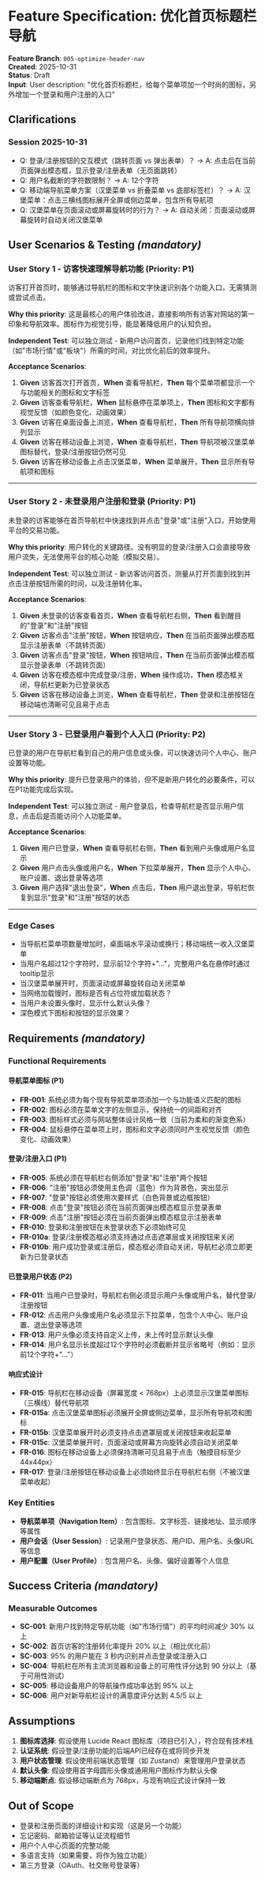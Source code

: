 # Feature Specification: 优化首页标题栏导航

**Feature Branch**: `005-optimize-header-nav`  
**Created**: 2025-10-31  
**Status**: Draft  
**Input**: User description: "优化首页标题栏，给每个菜单项加一个时尚的图标，另外增加一个登录和用户注册的入口"

## Clarifications

### Session 2025-10-31

- Q: 登录/注册按钮的交互模式（跳转页面 vs 弹出表单）？ → A: 点击后在当前页面弹出模态框，显示登录/注册表单（无页面跳转）
- Q: 用户名截断的字符数限制？ → A: 12个字符
- Q: 移动端导航菜单方案（汉堡菜单 vs 折叠菜单 vs 底部标签栏）？ → A: 汉堡菜单：点击三横线图标展开全屏或侧边菜单，包含所有导航项
- Q: 汉堡菜单在页面滚动或屏幕旋转时的行为？ → A: 自动关闭：页面滚动或屏幕旋转时自动关闭汉堡菜单

## User Scenarios & Testing *(mandatory)*

### User Story 1 - 访客快速理解导航功能 (Priority: P1)

访客打开首页时，能够通过导航栏的图标和文字快速识别各个功能入口，无需猜测或尝试点击。

**Why this priority**: 这是最核心的用户体验改进，直接影响所有访客对网站的第一印象和导航效率。图标作为视觉引导，能显著降低用户的认知负担。

**Independent Test**: 可以独立测试 - 新用户访问首页，记录他们找到特定功能（如"市场行情"或"板块"）所需的时间，对比优化前后的效率提升。

**Acceptance Scenarios**:

1. **Given** 访客首次打开首页，**When** 查看导航栏，**Then** 每个菜单项都显示一个与功能相关的图标和文字标签
2. **Given** 访客查看导航栏，**When** 鼠标悬停在菜单项上，**Then** 图标和文字都有视觉反馈（如颜色变化、动画效果）
3. **Given** 访客在桌面设备上浏览，**When** 查看导航栏，**Then** 所有导航项横向排列显示
4. **Given** 访客在移动设备上浏览，**When** 查看导航栏，**Then** 导航项被汉堡菜单图标替代，登录/注册按钮仍然可见
5. **Given** 访客在移动设备上点击汉堡菜单，**When** 菜单展开，**Then** 显示所有导航项和图标

---

### User Story 2 - 未登录用户注册和登录 (Priority: P1)

未登录的访客能够在首页导航栏中快速找到并点击"登录"或"注册"入口，开始使用平台的交易功能。

**Why this priority**: 用户转化的关键路径。没有明显的登录/注册入口会直接导致用户流失，无法使用平台的核心功能（模拟交易）。

**Independent Test**: 可以独立测试 - 新访客访问首页，测量从打开页面到找到并点击注册按钮所需的时间，以及注册转化率。

**Acceptance Scenarios**:

1. **Given** 未登录的访客查看首页，**When** 查看导航栏右侧，**Then** 看到醒目的"登录"和"注册"按钮
2. **Given** 访客点击"注册"按钮，**When** 按钮响应，**Then** 在当前页面弹出模态框显示注册表单（不跳转页面）
3. **Given** 访客点击"登录"按钮，**When** 按钮响应，**Then** 在当前页面弹出模态框显示登录表单（不跳转页面）
4. **Given** 访客在模态框中完成登录/注册，**When** 操作成功，**Then** 模态框关闭，导航栏更新为已登录状态
5. **Given** 访客在移动设备上浏览，**When** 查看导航栏，**Then** 登录和注册按钮在移动端也清晰可见且易于点击

---

### User Story 3 - 已登录用户看到个人入口 (Priority: P2)

已登录的用户在导航栏看到自己的用户信息或头像，可以快速访问个人中心、账户设置等功能。

**Why this priority**: 提升已登录用户的体验，但不是新用户转化的必要条件，可以在P1功能完成后实现。

**Independent Test**: 可以独立测试 - 用户登录后，检查导航栏是否显示用户信息，点击后是否能访问个人功能菜单。

**Acceptance Scenarios**:

1. **Given** 用户已登录，**When** 查看导航栏右侧，**Then** 看到用户头像或用户名显示
2. **Given** 用户点击头像或用户名，**When** 下拉菜单展开，**Then** 显示个人中心、账户设置、退出登录等选项
3. **Given** 用户选择"退出登录"，**When** 点击后，**Then** 用户退出登录，导航栏恢复到显示"登录"和"注册"按钮的状态

---

### Edge Cases

- 当导航栏菜单项数量增加时，桌面端水平滚动或换行；移动端统一收入汉堡菜单
- 当用户名超过12个字符时，显示前12个字符+"..."，完整用户名在悬停时通过tooltip显示
- 当汉堡菜单展开时，页面滚动或屏幕旋转自动关闭菜单
- 当网络加载慢时，图标是否有占位符或加载状态？
- 当用户未设置头像时，显示什么默认头像？
- 深色模式下图标和按钮的显示效果？

## Requirements *(mandatory)*

### Functional Requirements

#### 导航菜单图标 (P1)

- **FR-001**: 系统必须为每个现有导航菜单项添加一个与功能语义匹配的图标
- **FR-002**: 图标必须在菜单文字的左侧显示，保持统一的间距和对齐
- **FR-003**: 图标样式必须与网站整体设计风格一致（当前为柔和的渐变色系）
- **FR-004**: 鼠标悬停在菜单项上时，图标和文字必须同时产生视觉反馈（颜色变化、动画效果）

#### 登录/注册入口 (P1)

- **FR-005**: 系统必须在导航栏右侧添加"登录"和"注册"两个按钮
- **FR-006**: "注册"按钮必须使用主色调（蓝色）作为背景色，突出显示
- **FR-007**: "登录"按钮必须使用次要样式（白色背景或边框按钮）
- **FR-008**: 点击"登录"按钮必须在当前页面弹出模态框显示登录表单
- **FR-009**: 点击"注册"按钮必须在当前页面弹出模态框显示注册表单
- **FR-010**: 登录和注册按钮在未登录状态下必须始终可见
- **FR-010a**: 登录/注册模态框必须支持通过点击遮罩层或关闭按钮来关闭
- **FR-010b**: 用户成功登录或注册后，模态框必须自动关闭，导航栏必须立即更新为已登录状态

#### 已登录用户状态 (P2)

- **FR-011**: 当用户已登录时，导航栏右侧必须显示用户头像或用户名，替代登录/注册按钮
- **FR-012**: 点击用户头像或用户名必须显示下拉菜单，包含个人中心、账户设置、退出登录等选项
- **FR-013**: 用户头像必须支持自定义上传，未上传时显示默认头像
- **FR-014**: 用户名显示长度超过12个字符时必须截断并显示省略号（例如：显示前12个字符+"..."）

#### 响应式设计

- **FR-015**: 导航栏在移动设备（屏幕宽度 < 768px）上必须显示汉堡菜单图标（三横线）替代导航项
- **FR-015a**: 点击汉堡菜单图标必须展开全屏或侧边菜单，显示所有导航项和图标
- **FR-015b**: 汉堡菜单展开时必须支持点击遮罩层或关闭按钮来收起菜单
- **FR-015c**: 汉堡菜单展开时，页面滚动或屏幕方向旋转必须自动关闭菜单
- **FR-016**: 图标在移动设备上必须保持清晰可见且易于点击（触摸目标至少 44x44px）
- **FR-017**: 登录/注册按钮在移动设备上必须始终显示在导航栏右侧（不被汉堡菜单收起）

### Key Entities

- **导航菜单项（Navigation Item）**: 包含图标、文字标签、链接地址、显示顺序等属性
- **用户会话（User Session）**: 记录用户登录状态、用户ID、用户名、头像URL等信息
- **用户配置（User Profile）**: 包含用户名、头像、偏好设置等个人信息

## Success Criteria *(mandatory)*

### Measurable Outcomes

- **SC-001**: 新用户找到特定导航功能（如"市场行情"）的平均时间减少 30% 以上
- **SC-002**: 首页访客的注册转化率提升 20% 以上（相比优化前）
- **SC-003**: 95% 的用户能在 3 秒内识别并点击登录或注册入口
- **SC-004**: 导航栏在所有主流浏览器和设备上的可用性评分达到 90 分以上（基于可用性测试）
- **SC-005**: 移动设备用户的导航操作成功率达到 95% 以上
- **SC-006**: 用户对新导航栏设计的满意度评分达到 4.5/5 以上

## Assumptions

1. **图标库选择**: 假设使用 Lucide React 图标库（项目已引入），符合现有技术栈
2. **认证系统**: 假设登录/注册功能的后端API已经存在或将同步开发
3. **用户状态管理**: 假设使用前端状态管理（如 Zustand）来管理用户登录状态
4. **默认头像**: 假设使用首字母圆形头像或通用用户图标作为默认头像
5. **移动端断点**: 假设移动端断点为 768px，与现有响应式设计保持一致

## Out of Scope

- 登录和注册页面的详细设计和实现（这是另一个功能）
- 忘记密码、邮箱验证等认证流程细节
- 用户个人中心页面的完整功能
- 多语言支持（如果需要，将作为独立功能）
- 第三方登录（OAuth、社交账号登录等）
